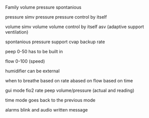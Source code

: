 Family
volume
pressure 
spontanious

pressure
simv pressure
pressure control by itself

volume 
simv volume
volume control by itself
asv (adaptive support ventilation) 

spontanious
pressure support
cvap
backup rate

peep
0-50
has to be built in

flow
0-100 (speed)

humidifier
can be external

when to breathe
based on  rate
abased on flow
based on time

gui
mode
fio2
rate
peep
volume/pressure
(actual and reading)

time mode
goes back to the previous mode

alarms
blink and audio
written message